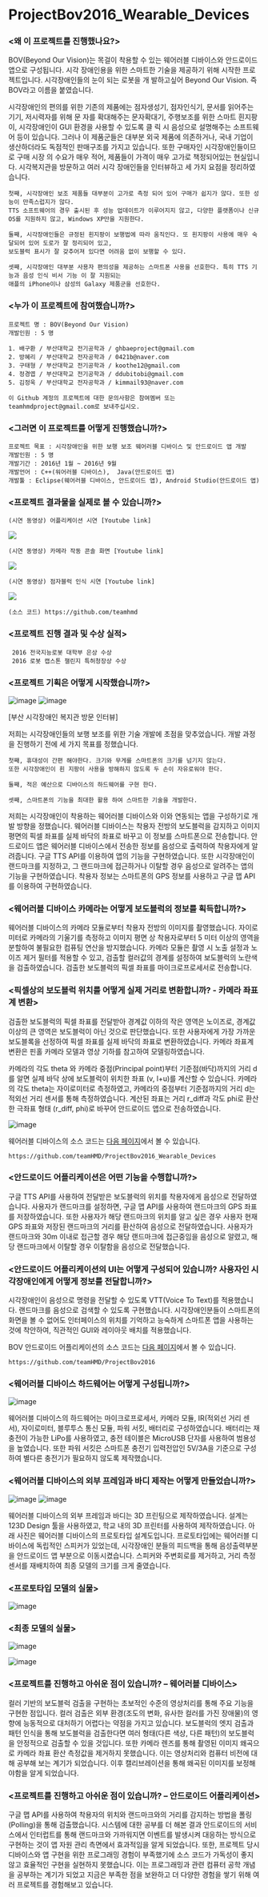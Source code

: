 # ProjectBov2016_Wearable_Devices

### <왜 이 프로젝트를 진행했나요?>

BOV(Beyond Our Vision)는 목걸이 착용할 수 있는 웨어러블 디바이스와 안드로이드 앱으로 구성됩니다. 시각
장애인용을 위한 스마트한 기술을 제공하기 위해 시작한 프로젝트입니다. 시각장애인들의 눈이 되는 로봇을 개
발하고싶어 Beyond Our Vision. 즉 BOV라고 이름을 붙였습니다.

시각장애인의 편의를 위한 기존의 제품에는 점자생성기, 점자인식기, 문서를 읽어주는 기기, 저시력자를 위해 문
자를 확대해주는 문자확대기, 주행보조를 위한 스마트 흰지팡이, 시각장애인이 GUI 환경을 사용할 수 있도록 클
릭 시 음성으로 설명해주는 소프트웨어 등이 있습니다. 그러나 이 제품군들은 대부분 외국 제품에 의존하거나,
국내 기업이 생산하더라도 독점적인 판매구조를 가지고 있습니다. 또한 구매자인 시각장애인들이므로 구매 시장
의 수요가 매우 적어, 제품들이 가격이 매우 고가로 책정되어있는 현실입니다. 시각복지관을 방문하고 여러 시각
장애인들을 인터뷰하고 세 가지 요점을 정리하였습니다.

```
첫째, 시각장애인 보조 제품들 대부분이 고가로 측정 되어 있어 구매가 쉽지가 않다. 또한 성능이 만족스럽지가 않다.
TTS 소프트웨어의 경우 출시된 후 성능 업데이트가 이루어지지 않고, 다양한 플랫폼이나 신규 OS를 지원하지 않고, Windows XP만을 지원한다.

둘째, 시각장애인들은 규정된 흰지팡이 보행법에 따라 움직인다. 또 흰지팡이 사용에 매우 숙달되어 있어 도로가 잘 정리되어 있고,
보도블럭 표시가 잘 갖추어져 있다면 어려움 없이 보행할 수 있다.

셋째, 시각장애인 대부분 사용자 편의성을 제공하는 스마트폰 사용을 선호한다. 특히 TTS 기능과 음성 인식 비서 기능 이 잘 지원되는
애플의 iPhone이나 삼성의 Galaxy 제품군을 선호한다.
```

### <누가 이 프로젝트에 참여했습니까?>
```
프로젝트 명 : BOV(Beyond Our Vision)
개발인원 : 5 명

1. 배구환 / 부산대학교 전기공학과 / ghbaeproject@gmail.com
2. 방혜리 / 부산대학교 전자공학과 / 0421b@naver.com
3. 구태형 / 부산대학교 전기공학과 / koothe12@gmail.com
4. 정경엽 / 부산대학교 전기공학과 / ddubitobi@gmail.com
5. 김정욱 / 부산대학교 전자공학과 / kimmail93@naver.com

이 Github 계정의 프로젝트에 대한 문의사항은 참여멤버 또는 teamhmdproject@gmail.com로 보내주십시오.
```

### <그러면 이 프로젝트를 어떻게 진행했습니까?>

```
프로젝트 목표 : 시각장애인을 위한 보행 보조 웨어러블 디바이스 및 안드로이드 앱 개발
개발인원 : 5 명
개발기간 : 2016년 1월 ~ 2016년 9월
개발언어 : C++(워어러블 디바이스),  Java(안드로이드 앱)
개발툴 : Eclipse(웨어러블 디바이스, 안드로이드 앱), Android Studio(안드로이드 앱)
```
### <프로젝트 결과물을 실제로 볼 수 있습니까?>

```
(시연 동영상) 어플리케이션 시연 [Youtube link]
```
[![](http://img.youtube.com/vi/T2qjcdP_IJU/0.jpg)](http://www.youtube.com/watch?v=T2qjcdP_IJU "App1")

```
(시연 동영상) 카메라 작동 콘솔 화면 [Youtube link]
```
[![](http://img.youtube.com/vi/mcu8z8UR54o/0.jpg)](http://www.youtube.com/watch?v=mcu8z8UR54o "Cam1")

```
(시연 동영상) 점자블럭 인식 시연 [Youtube link]
```
[![](http://img.youtube.com/vi/yCbRhS-M3N8/0.jpg)](http://www.youtube.com/watch?v=yCbRhS-M3N8 "Cam2")

```
(소스 코드) https://github.com/teamhmd
```

### <프로젝트 진행 결과 및 수상 실적>

```
 2016 전국지능로봇 대학부 은상 수상
 2016 로봇 캡스톤 챌린지 특허청장상 수상
```

### <프로젝트 기획은 어떻게 시작했습니까?>

![image](https://user-images.githubusercontent.com/28957644/32310728-d63f3304-bfd7-11e7-83b7-cdfc6f834aeb.png)
![image](https://user-images.githubusercontent.com/28957644/32310724-d039f1e2-bfd7-11e7-9052-b5d846c89a1a.png)

[부산 시각장애인 복지관 방문 인터뷰]

저희는 시각장애인들의 보행 보조를 위한 기술 개발에 초점을 맞추었습니다. 개발 과정을 진행하기 전에 세 가지 목표를 정했습니다.
```
첫째, 휴대성이 간편 해야한다. 크기와 무게를 스마트폰의 크기를 넘기지 않는다.
또한 시각장애인이 흰 지팡이 사용을 방해하지 않도록 두 손이 자유로워야 한다.

둘째, 적은 예산으로 디바이스의 하드웨어를 구현 한다.

셋째, 스마트폰의 기능을 최대한 활용 하여 스마트한 기술을 개발한다.
```

저희는 시각장애인이 착용하는 웨어러블 디바이스와 이와 연동되는 앱을 구성하기로 개발 방향을 정했습니다.
웨어러블 디바이스는 착용자 전방의 보도블럭을 감지하고 이미지 평면의 픽셀 좌표를 실제 바닥의 좌표로 바꾸고 이 정보를 스마트폰으로 전송합니다. 안드로이드 앱은 웨어러블 디바이스에서 전송한 정보를 음성으로 출력하여 착용자에게 알려줍니다. 구글 TTS API를 이용하여 앱의 기능을 구현하였습니다. 또한 시각장애인이 랜드마크를 지정하고, 그 랜드마크에 접근하거나 이탈할 경우 음성으로 알려주는 앱의 기능을 구현하였습니다. 착용자 정보는 스마트폰의 GPS 정보를 사용하고 구글 맵 API를 이용하여 구현하였습니다.

### <웨어러블 디바이스 카메라는 어떻게 보도블럭의 정보를 획득합니까?>

웨어러블 디바이스의 카메라 모듈로부터 착용자 전방의 이미지를 촬영했습니다. 자이로미터로 카메라의 기울기를 측정하고 이미지 평면 상 착용자로부터 5 미터 이상의 영역을 분할하여 불필요한 컴퓨팅 연산을 방지했습니다. 카메라 모듈은 촬영 시 노출 설정과 노이즈 제거 필터를 적용할 수 있고, 검출할 컬러값의 경계를 설정하여 보도블럭의 노란색을 검출하였습니다. 검출한 보도블럭의 픽셀 좌표를 마이크로프로세서로 전송합니다.

### <픽셀상의 보도블럭 위치를 어떻게 실제 거리로 변환합니까? - 카메라 좌표계 변환>

검출한 보도블럭의 픽셀 좌표를 전달받아 경계값 이하의 작은 영역은 노이즈로, 경계값 이상의 큰 영역은 보도블럭이 아닌 것으로 판단했습니다. 또한 사용자에게 가장 가까운 보도블록을 선정하여 픽셀 좌표를 실제 바닥의 좌표로 변환하였습니다. 카메라 좌표계 변환은 핀홀 카메라 모델과 영상 기하를 참고하여 모델링하였습니다.

카메라의 각도 theta 와 카메라 중점(Principal point)부터 기준점(바닥)까지의 거리 d를 알면 실제 바닥 상에 보도블럭이 위치한 좌표 (v,
 l+u)를 계산할 수 있습니다. 카메라의 각도 theta는 자이로미터로 측정하였고, 카메라의 중점부터 기준점까지의 거리 d는 적외선 거리 센서를 통해 측정하였습니다. 계산된 좌표는 거리 r_diff과 각도 phi로 환산한 극좌표 형태 (r_diff, phi)로 바꾸어 안드로이드 앱으로 전송하였습니다.

![image](https://user-images.githubusercontent.com/28957644/32310730-dd722ed8-bfd7-11e7-90a3-6bd70b150d8f.png)


웨어러블 디바이스의 소스 코드는 [다음 페이지](https://github.com/teamHMD/ProjectBov2016_Wearable_Devices)에서 볼 수 있습니다.
```
https://github.com/teamHMD/ProjectBov2016_Wearable_Devices
```

### <안드로이드 어플리케이션은 어떤 기능을 수행합니까?>

구글 TTS API를 사용하여 전달받은 보도블럭의 위치를 착용자에게 음성으로 전달하였습니다. 사용자가 랜드마크를 설정하면, 구글 맵 API를 사용하여 랜드마크의 GPS 좌표를 저장하였습니다. 또한 사용자가 해당 랜드마크의 위치를 알고 싶은 경우 사용자 현재 GPS 좌표와 저장된 랜드마크의 거리를 환산하여 음성으로 전달하였습니다. 사용자가 랜드마크와 30m 이내로 접근할 경우 해당 랜드마크에 접근중임을 음성으로 알렸고,
해당 랜드마크에서 이탈할 경우 이탈함을 음성으로 전달했습니다.

### <안드로이드 어플리케이션의 UI는 어떻게 구성되어 있습니까? 사용자인 시각장애인에게 어떻게 정보를 전달합니까?>

시각장애인이 음성으로 명령을 전달할 수 있도록 VTT(Voice To Text)를 적용했습니다. 랜드마크를 음성으로 검색할 수 있도록 구현했습니다. 시각장애인분들이 스마트폰의 화면을 볼 수 없어도 인터페이스의 위치를 기억하고 능숙하게 스마트폰 앱을 사용하는 것에 착안하여, 직관적인 GUI와 레이아웃 배치를 적용했습니다.


BOV 안드로이드 어플리케이션의 소스 코드는 [다음 페이지](https://github.com/teamHMD/ProjectBov2016)에서 볼 수 있습니다.
```
https://github.com/teamHMD/ProjectBov2016
```

### <웨어러블 디바이스 하드웨어는 어떻게 구성됩니까?>

![image](https://user-images.githubusercontent.com/28957644/32310734-e1411ab0-bfd7-11e7-9bfb-29f7cf7518df.png)

웨어러블 디바이스의 하드웨어는 마이크로프로세서, 카메라 모듈, IR(적외선 거리 센서), 자이로미터, 블루투스 통신 모듈, 파워 서킷, 배터리로 구성하였습니다. 배터리는 재충전이 가능한 LiPo를 사용하였고, 충전 테이블은 MicroUSB 단자를 사용하여 범용성을 높였습니다. 또한 파워 서킷은 스마트폰 충전기 입력전압인 5V/3A을 기준으로 구성하여 별다른 충전기가 필요하지 않도록 제작했습니다.

### <웨어러블 디바이스의 외부 프레임과 바디 제작는 어떻게 만들었습니까?>

![image](https://user-images.githubusercontent.com/28957644/32310736-e493148e-bfd7-11e7-81d0-cadb7ca4fedb.png)
![image](https://user-images.githubusercontent.com/28957644/32310737-e6b055b0-bfd7-11e7-8351-8865a02da6b6.png)

웨어러블 디바이스의 외부 프레임과 바디는 3D 프린팅으로 제작하였습니다. 설계는 123D Design 툴을 사용하였고, 학교 내의 3D 프린터를 사용하여 제작하였습니다. 아래 사진은 웨어러블 디바이스의 프로토타입 설계도입니다. 프로토타입에는 웨어러블 디바이스에 독립적인 스피커가 있었는데, 시각장애인 분들의 피드백을 통해 음성출력부분을 안드로이드 앱 부분으로 이동시켰습니다. 스피커와 주변회로를 제거하고, 거리 측정 센서를 재배치하여 최종 모델의 크기를 크게 줄였습니다.



### <프로토타입 모델의 실물>

![image](https://user-images.githubusercontent.com/28957644/32310741-ec417c8e-bfd7-11e7-9333-c0a6322899fb.png)

### <최종 모델의 실물>

![image](https://user-images.githubusercontent.com/28957644/32310746-f1d846be-bfd7-11e7-9075-89dc5971abc1.png)

![image](https://user-images.githubusercontent.com/28957644/32310749-f5bc19f4-bfd7-11e7-9b63-55644f1fadca.png)

### <프로젝트를 진행하고 아쉬운 점이 있습니까? – 웨어러블 디바이스>

컬러 기반의 보도블럭 검출을 구현하는 초보적인 수준의 영상처리를 통해 주요 기능을 구현한 점입니다. 컬러 검출은 외부 환경(조도의 변화, 유사한 컬러를 가진 장애물)의 영향에 능동적으로 대처하기 어렵다는 약점을 가지고 있습니다. 보도블럭의 엣지 검출과 패턴 인식을 통해 보도블럭을 검출한다면 여러 형태(다른 색상, 다른 패턴)의 보도블럭을 안정적으로 검출할 수 있을 것입니다. 또한 카메라 렌즈를 통해 촬영된 이미지 왜곡으로 카메라 좌표 환산 측정값을 제거하지 못했습니다. 이는 영상처리와 컴퓨터 비전에 대해 공부해 보는 계기가 되었습니다. 이후 캘리브레이션을 통해 왜곡된 이미지를 보정해야함을 알게 되었습니다.

### <프로젝트를 진행하고 아쉬운 점이 있습니까? – 안드로이드 어플리케이션>

구글 맵 API를 사용하여 착용자의 위치와 랜드마크와의 거리를 감지하는 방법을 폴링(Polling)을 통해 검출했습니다. 시스템에 대한 공부를 더 해본 결과 안드로이드의 서비스에서 인터럽트를 통해 랜드마크와 가까워지면 이벤트를 발생시켜 대응하는 방식으로 구현하는 것이 앱 자원 관리 측면에서 효과적임을 알게 되었습니다. 또한, 프로젝트 당시 디바이스와 앱 구현을 위한 프로그래밍 경험이 부족했기에 소스 코드가 가독성이 좋지 않고 효율적인 구현을 실현하지 못했습니다. 이는 프로그래밍과 관련 컴퓨터 공학 개념을 공부하는 계기가 되었고 지금은 부족한 점을 보완하고 더 다양한 경험을 쌓기 위해 여러 프로젝트를 경험해보고 있습니다.
